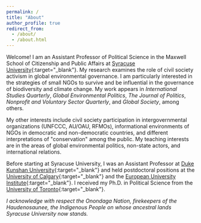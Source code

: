 ```yaml
---
permalink: /
title: "About"
author_profile: true
redirect_from:
  - /about/
  - /about.html
---
```


Welcome! I am an Assistant Professor of Political Science in the Maxwell School of Citizenship and Public Affairs at [Syracuse University](https://www.maxwell.syr.edu/academics/political-science-department){:target="_blank"}. My research examines the role of civil society activism in global environmental governance. I am particularly interested in the strategies of small NGOs to survive and be influential in the governance of biodiversity and climate change. My work appears in *International Studies Quarterly*, *Global Environmental Politics*, *The Journal of Politics*, *Nonprofit and Voluntary Sector Quarterly*, and *Global Society*, among others.

My other interests include civil society participation in intergovernmental organizations (UNFCCC, AU/OAU, RFMOs), informational environments of NGOs in democratic and non-democratic countries, and different interpretations of "conservation" among the public. My teaching interests are in the areas of global environmental politics, non-state actors, and international relations.

Before starting at Syracuse University, I was an Assistant Professor at [Duke Kunshan University](https://www.dukekunshan.edu.cn/){:target="_blank"} and held postdoctoral positions at the [University of Calgary](https://www.policyschool.ca/){:target="_blank"} and the [European University Institute](https://www.eui.eu/en/academic-units/max-weber-programme-for-postdoctoral-studies){:target="_blank"}. I received my Ph.D. in Political Science from the [University of Toronto](https://politics.utoronto.ca/){:target="_blank"}.

*I acknowledge with respect the Onondaga Nation, firekeepers of the Haudenosaunee, the Indigenous People on whose ancestral lands Syracuse University now stands.*